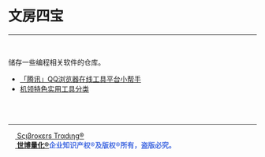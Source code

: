 # 文房四宝

---

<br>

储存一些编程相关软件的仓库。

- [「腾讯」QQ浏览器在线工具平台小帮手](https://tool.browser.qq.com/)
- [机领特色实用工具分类](https://www.jlwz.cn/wapindex-1000-81.html)

<br><br>

---

[<img src='诸子百家考工记/世博量化.png' height='14'/> Sςιβrοκεrs Trαdιηg®](http://www.scibrokes.com)<br>
<span style='color:RoyalBlue'>**[<img src='诸子百家考工记/世博量化.png' height='14'/> 世博量化®](http://www.scibrokes.com)企业知识产权®及版权®所有，盗版必究。**</span>

